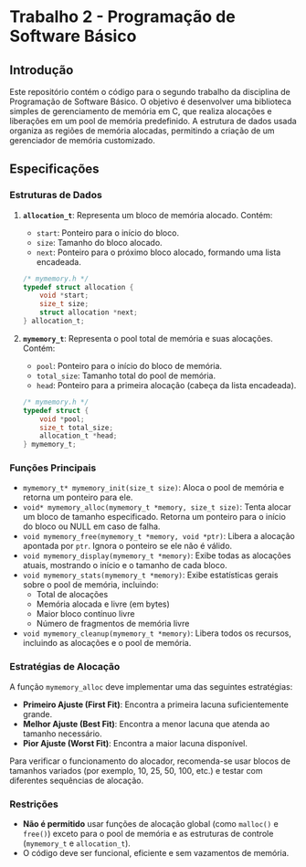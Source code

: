 # Trabalho 2 - Programação de Software Básico

## Introdução

Este repositório contém o código para o segundo trabalho da disciplina de Programação de Software Básico. O objetivo é desenvolver uma biblioteca simples de gerenciamento de memória em C, que realiza alocações e liberações em um pool de memória predefinido. A estrutura de dados usada organiza as regiões de memória alocadas, permitindo a criação de um gerenciador de memória customizado.

## Especificações

### Estruturas de Dados

1. **`allocation_t`**: Representa um bloco de memória alocado. Contém:
   - `start`: Ponteiro para o início do bloco.
   - `size`: Tamanho do bloco alocado.
   - `next`: Ponteiro para o próximo bloco alocado, formando uma lista encadeada.

    ```c
    /* mymemory.h */
    typedef struct allocation {
        void *start;
        size_t size;
        struct allocation *next;
    } allocation_t;
    ```

2. **`mymemory_t`**: Representa o pool total de memória e suas alocações. Contém:
   - `pool`: Ponteiro para o início do bloco de memória.
   - `total_size`: Tamanho total do pool de memória.
   - `head`: Ponteiro para a primeira alocação (cabeça da lista encadeada).

    ```c
    /* mymemory.h */
    typedef struct {
        void *pool;
        size_t total_size;
        allocation_t *head;
    } mymemory_t;
    ```

### Funções Principais

- `mymemory_t* mymemory_init(size_t size)`: Aloca o pool de memória e retorna um ponteiro para ele.
- `void* mymemory_alloc(mymemory_t *memory, size_t size)`: Tenta alocar um bloco de tamanho especificado. Retorna um ponteiro para o início do bloco ou NULL em caso de falha.
- `void mymemory_free(mymemory_t *memory, void *ptr)`: Libera a alocação apontada por `ptr`. Ignora o ponteiro se ele não é válido.
- `void mymemory_display(mymemory_t *memory)`: Exibe todas as alocações atuais, mostrando o início e o tamanho de cada bloco.
- `void mymemory_stats(mymemory_t *memory)`: Exibe estatísticas gerais sobre o pool de memória, incluindo:
  - Total de alocações
  - Memória alocada e livre (em bytes)
  - Maior bloco contínuo livre
  - Número de fragmentos de memória livre
- `void mymemory_cleanup(mymemory_t *memory)`: Libera todos os recursos, incluindo as alocações e o pool de memória.

### Estratégias de Alocação

A função `mymemory_alloc` deve implementar uma das seguintes estratégias:
- **Primeiro Ajuste (First Fit)**: Encontra a primeira lacuna suficientemente grande.
- **Melhor Ajuste (Best Fit)**: Encontra a menor lacuna que atenda ao tamanho necessário.
- **Pior Ajuste (Worst Fit)**: Encontra a maior lacuna disponível.

Para verificar o funcionamento do alocador, recomenda-se usar blocos de tamanhos variados (por exemplo, 10, 25, 50, 100, etc.) e testar com diferentes sequências de alocação.

### Restrições

- **Não é permitido** usar funções de alocação global (como `malloc()` e `free()`) exceto para o pool de memória e as estruturas de controle (`mymemory_t` e `allocation_t`).
- O código deve ser funcional, eficiente e sem vazamentos de memória.
